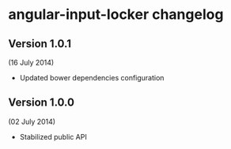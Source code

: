 # angular-input-locker changelog

## Version 1.0.1
(16 July 2014)

- Updated bower dependencies configuration

## Version 1.0.0
(02 July 2014)

- Stabilized public API
